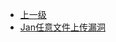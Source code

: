 * [上一级](docs/wy876_poc/)
* [Jan任意文件上传漏洞](docs/wy876_poc/Jan/Jan%E4%BB%BB%E6%84%8F%E6%96%87%E4%BB%B6%E4%B8%8A%E4%BC%A0%E6%BC%8F%E6%B4%9E.md)

